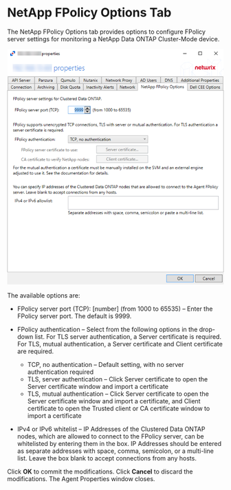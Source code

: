 # NetApp FPolicy Options Tab

The NetApp FPolicy Options tab provides options to configure FPolicy server settings for monitoring a NetApp Data ONTAP Cluster-Mode device.

![Agent Properties - NetApp FPolicy Options page](/static/img/product_docs/activitymonitor/activitymonitor/admin/agents/properties/netappfpolicyoptions.png)

The available options are:

- FPolicy server port (TCP): [number] (from 1000 to 65535) – Enter the FPolicy server port. The default is 9999.
- FPolicy authentication – Select from the following options in the drop-down list. For TLS server authentication, a Server certificate is required. For TLS, mutual authentication, a Server certificate and Client certificate are required.

  - TCP, no authentication – Default setting, with no server authentication required
  - TLS, server authentication – Click Server certificate to open the Server certificate window and import a certificate
  - TLS, mutual authentication – Click Server certificate to open the Server certificate window and import a certificate, and Client certificate to open the Trusted client or CA certificate window to import a certificate
- IPv4 or IPv6 whitelist – IP Addresses of the Clustered Data ONTAP nodes, which are allowed to connect to the FPolicy server, can be whitelisted by entering them in the box. IP Addresses should be entered as separate addresses with space, comma, semicolon, or a multi-line list. Leave the box blank to accept connections from any hosts.

Click __OK__ to commit the modifications. Click __Cancel__ to discard the modifications. The Agent Properties window closes.
